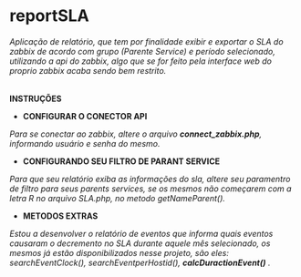 
# reportSLA

###### Aplicação de relatório, que tem por finalidade exibir e exportar o SLA do zabbix de acordo com grupo (Parente Service) e período selecionado, utilizando a api do zabbix, algo que se for feito pela interface web do proprio zabbix acaba sendo bem restrito.

**INSTRUÇÕES**

- **CONFIGURAR O CONECTOR API**

*Para se conectar ao zabbix, altere o arquivo **connect_zabbix.php**, informando usuário e senha do mesmo.*

- **CONFIGURANDO SEU FILTRO DE PARANT SERVICE**

*Para que seu relatório exiba as informações do sla, altere seu paramentro de filtro para seus parents services, se os mesmos não começarem com a letra R no arquivo SLA.php, no metodo getNameParent().*

- **METODOS EXTRAS**

*Estou a desenvolver o relatório de eventos que informa quais eventos causaram o decremento no SLA durante aquele mês selecionado, os mesmos já estão disponibilizados nesse projeto, são eles: searchEventClock(), searchEventperHostid(), **calcDuractionEvent()** .*
